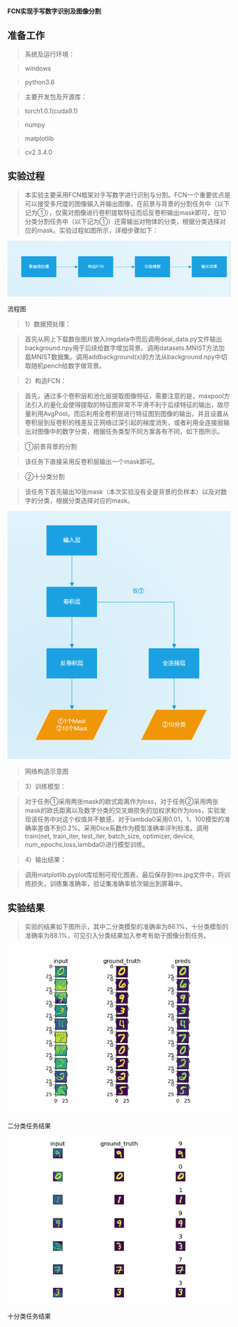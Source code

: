 **FCN实现手写数字识别及图像分割**

准备工作
--------

>   系统及运行环境：

>   windows

>   python3.6

>   主要开发包及开源库：

>   torch1.0.1(cuda9.1)

>   numpy

>   matplotlib

>   cv2 3.4.0

实验过程
--------

>   本实验主要采用FCN框架对手写数字进行识别与分割。FCN一个重要优点是可以接受多尺度的图像输入并输出图像，在前景与背景的分割任务中（以下记为①），仅需对图像进行卷积提取特征而后反卷积输出mask即可，在10分类分割任务中（以下记为①）还需输出对物体的分类，根据分类选择对应的mask。实验过程如图所示，详细步骤如下：

![](media/8dcaf89c0c4d7d7c3961e853e1fdfe74.png)

流程图

>   1）数据预处理：

>   首先从网上下载数张图片放入imgdata中而后调用deal\_data.py文件输出background.npy用于后续给数字增加背景。调用datasets.MNIST方法加载MNIST数据集。调用addbackground(x)的方法从background.npy中切取随机pench给数字做背景。

>   2）构造FCN：

>   首先，通过多个卷积层和池化层提取图像特征，需要注意的是，maxpool方法引入的量化会使得提取的特征图非常不平滑不利于后续特征的输出，故尽量利用AvgPool。而后利用全卷积层进行特征图到图像的输出，并且设置从卷积层到反卷积的残差反正网络过深引起的梯度消失，或者利用全连接层输出对图像中的数字分类，根据任务类型不同方案各有不同，如下图所示。

>   ①前景背景的分割

>   该任务下直接采用反卷积层输出一个mask即可。

>   ②十分类分割

>   该任务下首先输出10张mask（本次实验没有全是背景的负样本）以及对数字的分类，根据分类选择对应的mask。

![](media/2034833d0297f60f39837f781c0e8554.png)

>   网络构造示意图

>   3）训练模型：

>   对于任务①采用两张mask的欧式距离作为loss，对于任务②采用两张mask的欧氏距离以及数字分类的交叉熵损失的加权求和作为loss，实验发现该任务中对这个权值并不敏感，对于lambda0采用0.01，1，100模型的准确率差值不到0.2%。采用Dice系数作为模型准确率评判标准。调用train(net,
>   train\_iter, test\_iter, batch\_size, optimizer, device,
>   num\_epochs,loss,lambda0)进行模型训练。

>   4）输出结果：

>   调用matplotlib.pyplot库绘制可视化图表，最后保存到res.jpg文件中，将训练损失，训练集准确率，验证集准确率依次输出到屏幕中。

实验结果
--------

>   实验的结果如下图所示，其中二分类模型的准确率为86.1%，十分类模型的准确率为88.1%，可见引入分类结果加入参考有助于图像分割任务。

![](media/2a2ea59c79b7c8f019b99261aec7e149.jpg)

二分类任务结果

![](media/cf34eeec2cb7b4b3de4f540d2a27bac4.jpg)

十分类任务结果
